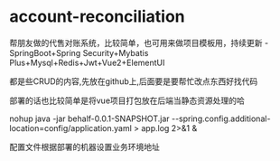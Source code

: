 # account-reconciliation
帮朋友做的代售对账系统，比较简单，也可用来做项目模板用，持续更新 - SpringBoot+Spring Security+Mybatis Plus+Mysql+Redis+Jwt+Vue2+ElementUI

都是些CRUD的内容,先放在github上,后面要是要帮忙改点东西好找代码

部署的话也比较简单是将vue项目打包放在后端当静态资源处理的哈

nohup java -jar behalf-0.0.1-SNAPSHOT.jar --spring.config.additional-location=config/application.yaml > app.log 2>&1 &

配置文件根据部署的机器设置业务环境地址
